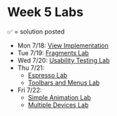 # Week 5 Labs

&#x2705; = solution posted

- Mon 7/18: [View Implementation](https://github.com/ga-adi-nyc/View-Implementation-Lab)
- Tue 7/19: [Fragments Lab](https://github.com/ga-adi-nyc/Fragments-Lab)
- Wed 7/20: [Usability Testing Lab](https://github.com/ga-adi-nyc/Usability-Testing-Lab)
- Thu 7/21:
  - [Espresso Lab](https://github.com/ga-adi-nyc/Espresso-Lab)
  - [Toolbars and Menus Lab](https://github.com/ga-adi-nyc/Toolbars-and-Menus-Lab)
- Fri 7/22:
  - [Simple Animation Lab]()
  - [Multiple Devices Lab](https://github.com/ga-adi-nyc/multiple-devices-lab)
